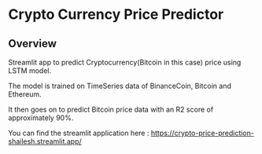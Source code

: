 # Crypto Currency Price Predictor
## Overview

Streamlit app to predict Cryptocurrency(Bitcoin in this case) price using LSTM model.

The model is trained on TimeSeries data of BinanceCoin, Bitcoin and Ethereum.

It then goes on to predict Bitcoin price data with an R2 score of approximately 90%.

You can find the streamlit application here : 
https://crypto-price-prediction-shailesh.streamlit.app/
